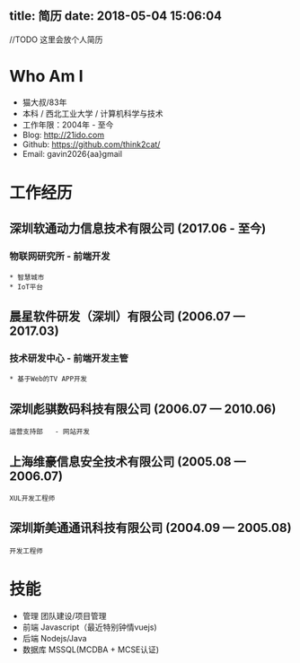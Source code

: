title: 简历
date: 2018-05-04 15:06:04
---
//TODO 这里会放个人简历

# Who Am I

 - 猫大叔/83年
 - 本科 / 西北工业大学 / 计算机科学与技术
 - 工作年限：2004年 - 至今
 - Blog: http://21ido.com
 - Github: https://github.com/think2cat/
 - Email: gavin2026{aa}gmail

# 工作经历

##  深圳软通动力信息技术有限公司 (2017.06 - 至今)
### 物联网研究所 - 前端开发
    * 智慧城市
    * IoT平台

## 晨星软件研发（深圳）有限公司 (2006.07 — 2017.03)
### 技术研发中心 - 前端开发主管
    * 基于Web的TV APP开发

## 深圳彪骐数码科技有限公司 (2006.07 — 2010.06)
    运营支持部	- 网站开发

## 上海维豪信息安全技术有限公司 (2005.08 — 2006.07)
    XUL开发工程师

## 深圳斯美通通讯科技有限公司 (2004.09 — 2005.08)
    开发工程师

# 技能

* 管理 团队建设/项目管理
* 前端 Javascript（最近特别钟情vuejs)
* 后端 Nodejs/Java
* 数据库 MSSQL(MCDBA + MCSE认证)
